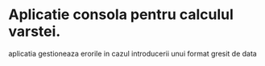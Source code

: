 # Aplicatie consola pentru calculul varstei.
aplicatia gestioneaza erorile in cazul introducerii unui format gresit de data
